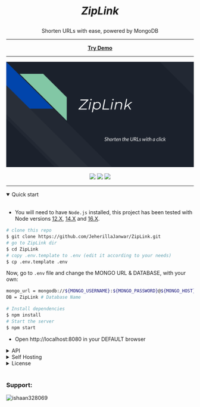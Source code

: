 # <i><p align="center">ZipLink</p></i>


<div align="center">
  <p align="center">
    Shorten URLs with ease, powered by MongoDB
    <br />
    <hr>
    <a href="https://ziplink.cleverapps.io/"><b>Try Demo</b></a>
    <hr>
  </p>
</div>

<p align="center">
    <img src="public/images/preview.png">
</p>

<p align="center">
    <a href="https://jeherillajanwar.github.io/"><img src="https://img.shields.io/badge/Dev-Ishaan%20Sharma-brightgreen.svg"></img></a>
    <a href="https://choosealicense.com/licenses/bsd-3-clause/"><img src="https://img.shields.io/badge/LICENSE-BSD_3_Clause%20%22New%22%20or%20%22Revised%22%20License-blue.svg"></img></a>
    <a href="mailto:askishaan.sh@gmail.com"><img src="https://img.shields.io/badge/CONTACT_DEV-EMAIL-red"></img></a>
    
</p>

---

<details open>
<summary>Quick start</summary>

<br/>

-   You will need to have `Node.js` installed, this project has been tested with Node versions [12.X](https://nodejs.org/en/blog/release/v12.22.1/), [14.X](https://nodejs.org/en/blog/release/v14.17.5/) and [16.X](https://nodejs.org/en/blog/release/v16.15.0/).

```bash
# clone this repo
$ git clone https://github.com/JeherillaJanwar/ZipLink.git
# go to ZipLink dir
$ cd ZipLink
# copy .env.template to .env (edit it according to your needs)
$ cp .env.template .env
```

Now, go to `.env` file and change the MONGO URL & DATABASE, with your own:

```bash
mongo_url = mongodb://${MONGO_USERNAME}:${MONGO_PASSWORD}@${MONGO_HOST}:${MONGO_PORT}
DB = ZipLink # Database Name
```


```bash
# Install dependencies
$ npm install
# Start the server
$ npm start
```

-   Open http://localhost:8080 in your DEFAULT browser


</details>


<details>
<summary>API</summary>
<br>
You can check the Swagger API documentation <a href="https://ziplink.cleverapps.io/api/docs">live here</a>.
</details>

<details>
<summary>Self Hosting</summary>
<br>
To self-host ZipLink, just follow <a href="https://github.com/JeherillaJanwar/ZipLink/blob/main/docs/self_hosting.md">these steps</a>.

</details>

<details>
<summary>License</summary>

```text

BSD 3-Clause License

Copyright (c) 2023, Ishaan S.

Redistribution and use in source and binary forms, with or without
modification, are permitted provided that the following conditions are met:

1. Redistributions of source code must retain the above copyright notice, this
   list of conditions and the following disclaimer.

2. Redistributions in binary form must reproduce the above copyright notice,
   this list of conditions and the following disclaimer in the documentation
   and/or other materials provided with the distribution.

3. Neither the name of the copyright holder nor the names of its
   contributors may be used to endorse or promote products derived from
   this software without specific prior written permission.

THIS SOFTWARE IS PROVIDED BY THE COPYRIGHT HOLDERS AND CONTRIBUTORS "AS IS"
AND ANY EXPRESS OR IMPLIED WARRANTIES, INCLUDING, BUT NOT LIMITED TO, THE
IMPLIED WARRANTIES OF MERCHANTABILITY AND FITNESS FOR A PARTICULAR PURPOSE ARE
DISCLAIMED. IN NO EVENT SHALL THE COPYRIGHT HOLDER OR CONTRIBUTORS BE LIABLE
FOR ANY DIRECT, INDIRECT, INCIDENTAL, SPECIAL, EXEMPLARY, OR CONSEQUENTIAL
DAMAGES (INCLUDING, BUT NOT LIMITED TO, PROCUREMENT OF SUBSTITUTE GOODS OR
SERVICES; LOSS OF USE, DATA, OR PROFITS; OR BUSINESS INTERRUPTION) HOWEVER
CAUSED AND ON ANY THEORY OF LIABILITY, WHETHER IN CONTRACT, STRICT LIABILITY,
OR TORT (INCLUDING NEGLIGENCE OR OTHERWISE) ARISING IN ANY WAY OUT OF THE USE
OF THIS SOFTWARE, EVEN IF ADVISED OF THE POSSIBILITY OF SUCH DAMAGE.
```

</details>
<br>
<h3 align="left">Support:</h3>
<p><a href="https://www.buymeacoffee.com/ishaan328069"> <img align="left" src="https://cdn.buymeacoffee.com/buttons/v2/default-yellow.png" height="50" width="210" alt="ishaan328069" /></a></p>